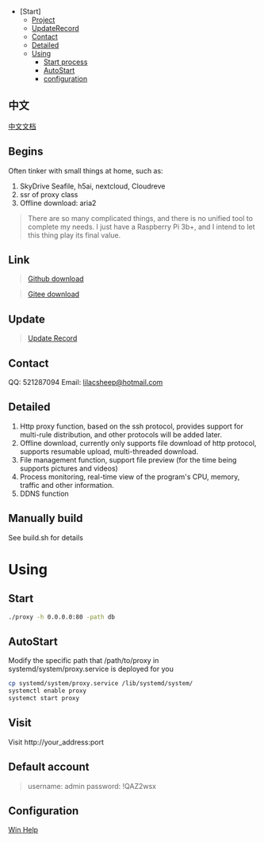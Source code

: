 * [Start]
    * [Project](#Link)
    * [UpdateRecord](#Update)
    * [Contact](#Contact)
    * [Detailed](#Detailed)
    * [Using](#Using)
        * [Start process](#Start)
        * [AutoStart](#AutoStart)
        * [configuration](#configuration)

## 中文
[中文文档](/README2.md)

## Begins
Often tinker with small things at home, such as:
1. SkyDrive Seafile, h5ai, nextcloud, Cloudreve
2. ssr of proxy class
3. Offline download: aria2
> There are so many complicated things, and there is no unified tool to complete my needs. I just have a Raspberry Pi 3b+, and I intend to let this thing play its final value. 


## Link
> [Github download](https://github.com/lilacsheep/HomeCenter/releases)

> [Gitee download](https://gitee.com/Dukeshi/HomeCenter)

## Update
> [Update Record](/doc/update.md)

## Contact
QQ: 521287094
Email: lilacsheep@hotmail.com

## Detailed
1. Http proxy function, based on the ssh protocol, provides support for multi-rule distribution, and other protocols will be added later.
2. Offline download, currently only supports file download of http protocol, supports resumable upload, multi-threaded download.
3. File management function, support file preview (for the time being supports pictures and videos)
4. Process monitoring, real-time view of the program's CPU, memory, traffic and other information.
5. DDNS function

## Manually build
See build.sh for details

# Using
## Start
```bash
./proxy -h 0.0.0.0:80 -path db
```
## AutoStart
Modify the specific path that /path/to/proxy in systemd/system/proxy.service is deployed for you

```bash
cp systemd/system/proxy.service /lib/systemd/system/
systemctl enable proxy
systemct start proxy
```

## Visit
Visit http://your_address:port

## Default account
> username: admin
> password: !QAZ2wsx

## Configuration
[Win Help](https://jingyan.baidu.com/article/72ee561a053a87e16138dfed.html)